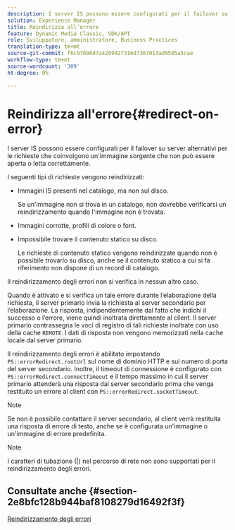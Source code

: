 ```yaml
---
description: I server IS possono essere configurati per il failover su server alternativi per le richieste che coinvolgono un'immagine sorgente che non può essere aperta o letta correttamente.
solution: Experience Manager
title: Reindirizza all’errore
feature: Dynamic Media Classic, SDK/API
role: Sviluppatore, amministratore, Business Practices
translation-type: tm+mt
source-git-commit: f6c97606d7a4209427316d7367013ad9585a5cae
workflow-type: tm+mt
source-wordcount: '309'
ht-degree: 0%

---
```



# Reindirizza all&#39;errore{#redirect-on-error}

I server IS possono essere configurati per il failover su server alternativi per le richieste che coinvolgono un&#39;immagine sorgente che non può essere aperta o letta correttamente.

I seguenti tipi di richieste vengono reindirizzati:

* Immagini IS presenti nel catalogo, ma non sul disco.

   Se un&#39;immagine non si trova in un catalogo, non dovrebbe verificarsi un reindirizzamento quando l&#39;immagine non è trovata.

* Immagini corrotte, profili di colore o font.
* Impossibile trovare il contenuto statico su disco.

   Le richieste di contenuto statico vengono reindirizzate quando non è possibile trovarlo su disco, anche se il contenuto statico a cui si fa riferimento non dispone di un record di catalogo.

Il reindirizzamento degli errori non si verifica in nessun altro caso.

Quando è attivato e si verifica un tale errore durante l’elaborazione della richiesta, il server primario invia la richiesta al server secondario per l’elaborazione. La risposta, indipendentemente dal fatto che indichi il successo o l’errore, viene quindi inoltrata direttamente al client. Il server primario contrassegna le voci di registro di tali richieste inoltrate con uso della cache `REMOTE`. I dati di risposta non vengono memorizzati nella cache locale dal server primario.

Il reindirizzamento degli errori è abilitato impostando `PS::errorRedirect.rootUrl` sul nome di dominio HTTP e sul numero di porta del server secondario. Inoltre, il timeout di connessione è configurato con `PS::errorRedirect.connectTimeout` e il tempo massimo in cui il server primario attenderà una risposta dal server secondario prima che venga restituito un errore al client con `PS::errorRedirect.socketTimeout`.

>[!NOTE]
>
>Se non è possibile contattare il server secondario, al client verrà restituita una risposta di errore di testo, anche se è configurata un&#39;immagine o un&#39;immagine di errore predefinita.

>[!NOTE]
>
>I caratteri di tubazione (|) nel percorso di rete non sono supportati per il reindirizzamento degli errori.

## Consultate anche {#section-2e8bfc128b944baf8108279d16492f3f}

[Reindirizzamento degli errori](../../../is-api/image-serving-api-ref/c-configuration-and-administration/c-server-settings/r-error-redirection.md#reference-268b1bf6ce1b44bb979727c6f5daf1ac)
